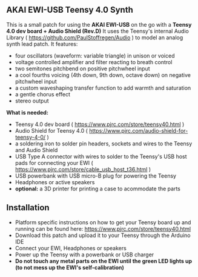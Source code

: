 ## AKAI EWI-USB Teensy 4.0 Synth
This is a small patch for using the **AKAI EWI-USB** on the go with a **Teensy 4.0 dev board + Audio Shield (Rev.D)**
It uses the Teensy's internal Audio Library ( https://github.com/PaulStoffregen/Audio ) to model an analog synth lead patch.
It features:
* four oscillators (waveform: variable triangle) in unison or voiced
* voltage controlled amplifier and filter reacting to breath control
* two semitones pitchbend on positive pitchwheel input
* a cool fourths voicing (4th down, 9th down, octave down) on negative pitchwheel input
* a custom waveshaping transfer function to add warmth and saturation
* a gentle chorus effect
* stereo output

**What is needed:**
* Teensy 4.0 dev board ( https://www.pjrc.com/store/teensy40.html )
* Audio Shield for Teensy 4.0 ( https://www.pjrc.com/audio-shield-for-teensy-4-0/ )
* a soldering iron to solder pin headers, sockets and wires to the Teensy and Audio Shield
* USB Type A connector with wires to solder to the Teensy's USB host pads for connecting your EWI ( https://www.pjrc.com/store/cable_usb_host_t36.html )
* USB powerbank with USB micro-B plug for powering the Teensy
* Headphones or active speakers
* **optional:** a 3D printer for printing a case to acommodate the parts

## Installation
* Platform specific instructions on how to get your Teensy board up and running can be found here: https://www.pjrc.com/store/teensy40.html
* Download this patch and upload it to your Teensy through the Arduino IDE
* Connect your EWI, Headphones or speakers
* Power up the Teensy with a powerbank or USB charger
* **Do not touch any metal parts on the EWI until the green LED lights up (to not mess up the EWI's self-calibration)**

